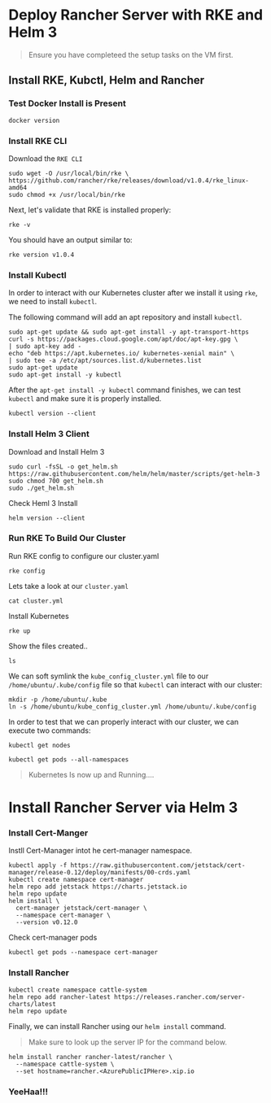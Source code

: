 # Deploy Rancher Server with RKE and Helm 3

> Ensure you have completeed the setup tasks on the VM first.

## Install RKE, Kubctl, Helm and Rancher

### Test Docker Install is Present

```
docker version
```
### Install RKE CLI

Download the `RKE CLI`

```
sudo wget -O /usr/local/bin/rke \
https://github.com/rancher/rke/releases/download/v1.0.4/rke_linux-amd64
sudo chmod +x /usr/local/bin/rke
```

Next, let's validate that RKE is installed properly:

```
rke -v
```

You should have an output similar to:

`rke version v1.0.4`

### Install Kubectl

In order to interact with our Kubernetes cluster after we install it using `rke`, we need to install `kubectl`. 

The following command will add an apt repository and install `kubectl`.

```
sudo apt-get update && sudo apt-get install -y apt-transport-https
curl -s https://packages.cloud.google.com/apt/doc/apt-key.gpg \
| sudo apt-key add -
echo "deb https://apt.kubernetes.io/ kubernetes-xenial main" \
| sudo tee -a /etc/apt/sources.list.d/kubernetes.list
sudo apt-get update
sudo apt-get install -y kubectl
```

After the `apt-get install -y kubectl` command finishes, we can test `kubectl` and make sure it is properly installed.

```
kubectl version --client
```

### Install Helm 3 Client

Download and Install Helm 3
```
sudo curl -fsSL -o get_helm.sh https://raw.githubusercontent.com/helm/helm/master/scripts/get-helm-3
sudo chmod 700 get_helm.sh
sudo ./get_helm.sh
```

Check Heml 3 Install

```
helm version --client
```

### Run RKE To Build Our Cluster

Run RKE config to configure our cluster.yaml

```
rke config
```
Lets take a look at our `cluster.yaml`
```
cat cluster.yml
```

Install Kubernetes

```
rke up
```
Show the files created..
```
ls
```

We can soft symlink the `kube_config_cluster.yml` file to our `/home/ubuntu/.kube/config` file so that `kubectl` can interact with our cluster:

```
mkdir -p /home/ubuntu/.kube
ln -s /home/ubuntu/kube_config_cluster.yml /home/ubuntu/.kube/config
```

In order to test that we can properly interact with our cluster, we can execute two commands: 

```
kubectl get nodes
```

```
kubectl get pods --all-namespaces
```
>Kubernetes Is now up and Running....

# Install Rancher Server via Helm 3

### Install Cert-Manger

Instll Cert-Manager intot he cert-manager namespace.

```
kubectl apply -f https://raw.githubusercontent.com/jetstack/cert-manager/release-0.12/deploy/manifests/00-crds.yaml
kubectl create namespace cert-manager
helm repo add jetstack https://charts.jetstack.io
helm repo update
helm install \
  cert-manager jetstack/cert-manager \
  --namespace cert-manager \
  --version v0.12.0
```

Check cert-manager pods
```
kubectl get pods --namespace cert-manager
```

### Install Rancher
```
kubectl create namespace cattle-system
helm repo add rancher-latest https://releases.rancher.com/server-charts/latest
helm repo update
```

Finally, we can install Rancher using our `helm install` command.

>Make sure to look up the server IP for the command below.

```
helm install rancher rancher-latest/rancher \
  --namespace cattle-system \
  --set hostname=rancher.<AzurePublicIPHere>.xip.io
```
### YeeHaa!!!